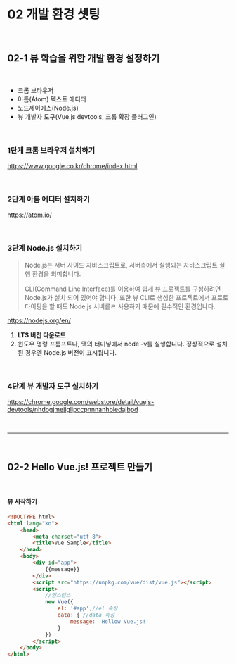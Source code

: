 # 02 개발 환경 셋팅

<br/>

## 02-1 뷰 학습을 위한 개발 환경 설정하기

<br/>

- 크롬 브라우저
- 아톰(Atom) 텍스트 에디터
- 노드제이에스(Node.js)
- 뷰 개발자 도구(Vue.js devtools, 크롬 확장 플러그인)

<br/>

### 1단계 크롬 브라우저 설치하기

https://www.google.co.kr/chrome/index.html

<br/>

### 2단계 아톰 에디터 설치하기

https://atom.io/

<br/>

### 3단계 Node.js 설치하기

> Node.js는 서버 사이드 자바스크립트로, 서버측에서 실행되는 자바스크립트 실행 환경을 의미합니다.
>
> CLI(Command Line Interface)를 이용하여 쉽게 뷰 프로젝트를 구성하려면 Node.js가 설치 되어 있어야 합니다. 또한 뷰 CLI로 생성한 프로젝트에서 프로토타이핑을 할 때도 Node.js 서버를ㄹ 사용하기 때문에 필수적인 환경입니다.

https://nodejs.org/en/

1. **LTS 버전 다운로드**
2. 윈도우 명령 프롬프트나, 맥의 터미넣에서 node -v를 실행합니다. 정상적으로 설치된 경우엔 Node.js 버전이 표시됩니다.

<br/>

### 4단계 뷰 개발자 도구 설치하기

https://chrome.google.com/webstore/detail/vuejs-devtools/nhdogjmejiglipccpnnnanhbledajbpd

<br/>

------

<br/>

## 02-2 Hello Vue.js! 프로젝트 만들기

<br/>

#### 뷰 시작하기

```html
<!DOCTYPE html>
<html lang="ko">
	<head>
		<meta charset="utf-8">
        <title>Vue Sample</title>
    </head>
    <body>
        <div id="app">
            {{message}}
        </div>
        <script src="https://unpkg.com/vue/dist/vue.js"></script>
        <script>
            //인스턴스
			new Vue({
				el: '#app',//el 속성
				data: { //data 속성
					message: 'Hellow Vue.js!'
				}
			})
        </script>
    </body>
</html>
```
